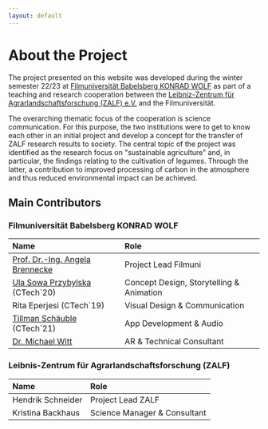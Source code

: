 ```yaml
---
layout: default
---
```


# About the Project

The project presented on this website was developed during the winter semester 22/23 at [Filmuniversität Babelsberg KONRAD WOLF](https://www.filmuniversitaet.de) as part of a teaching and research cooperation between the [Leibniz-Zentrum für Agrarlandschaftsforschung (ZALF) e.V.](https://www.zalf.de/de/Seiten/ZALF.aspx) and the Filmuniversität. 

The overarching thematic focus of the cooperation is science communication. For this purpose, the two institutions were to get to know each other in an initial project and develop a concept for the transfer of ZALF research results to society. The central topic of the project was identified as the research focus on "sustainable agriculture" and, in particular, the findings relating to the cultivation of legumes. Through the latter, a contribution to improved processing of carbon in the atmosphere and thus reduced environmental impact can be achieved. 

## Main Contributors

### Filmuniversität Babelsberg KONRAD WOLF

| Name | Role | 
| :--- | :--- |
| [Prof. Dr.-Ing. Angela Brennecke](https://www.filmuniversitaet.de/portrait/person/angela-brennecke)  | Project Lead Filmuni |
| [Ula Sowa Przybylska](https://www.ulasowa.com) (CTech`20)   | Concept Design, Storytelling & Animation |
| Rita Eperjesi (CTech`19)   | Visual Design & Communication |
| [Tillman Schäuble](https://www.tillmanjex.info) (CTech`21)   | App Development & Audio |
| [Dr. Michael Witt](https://www.filmuniversitaet.de/portrait/person/michael-witt)   | AR & Technical Consultant |



### Leibnis-Zentrum für Agrarlandschaftsforschung (ZALF)

| Name | Role | 
| :--- | :--- |
| Hendrik Schneider | Project Lead ZALF |
| Kristina Backhaus  | Science Manager & Consultant |
